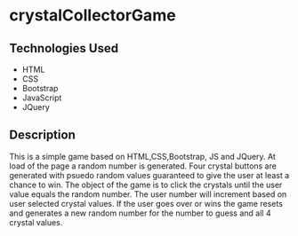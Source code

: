 # crystalCollectorGame

## Technologies Used
* HTML
* CSS
* Bootstrap
* JavaScript
* JQuery

## Description

This is a simple game based on HTML,CSS,Bootstrap, JS and JQuery. At load of the page a random number is generated.
Four crystal buttons are generated with psuedo random values guaranteed to give the user at least a chance to win.
The object of the game is to click the crystals until the user value equals the random number. The user number will
increment based on user selected crystal values. If the user goes over or wins the game resets and generates a new
random number for the number to guess and all 4 crystal values.

